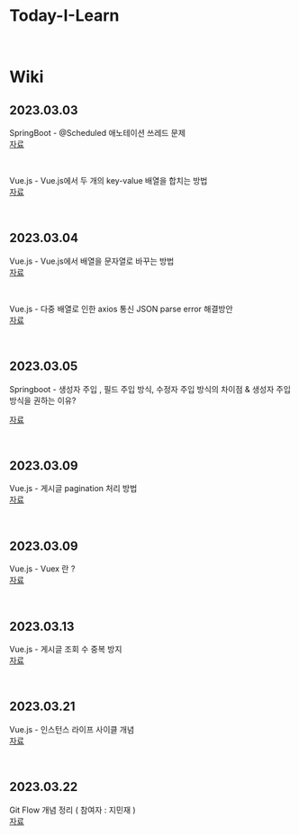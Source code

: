 # Today-I-Learn

<br>

# Wiki

## 2023.03.03

SpringBoot - @Scheduled 애노테이션 쓰레드 문제 <br>
[자료](https://github.com/alswo471/Today-I-Learn/tree/master/SpringBoot/%40Scheduled%20%EC%95%A0%EB%85%B8%ED%85%8C%EC%9D%B4%EC%85%98%20%EC%93%B0%EB%A0%88%EB%93%9C%20%EB%AC%B8%EC%A0%9C)

<br>

Vue.js - Vue.js에서 두 개의 key-value 배열을 합치는 방법 <br>
[자료](https://github.com/alswo471/Today-I-Learn/tree/master/Vue.js/Vue.js%EC%97%90%EC%84%9C%20%EB%91%90%20%EA%B0%9C%EC%9D%98%20key-value%20%EB%B0%B0%EC%97%B4%EC%9D%84%20%ED%95%A9%EC%B9%98%EB%8A%94%20%EB%B0%A9%EB%B2%95)

<br>

## 2023.03.04

Vue.js - Vue.js에서 배열을 문자열로 바꾸는 방법 <br>
[자료](https://github.com/alswo471/Today-I-Learn/tree/master/Vue.js/Vue.js%EC%97%90%EC%84%9C%20%EB%B0%B0%EC%97%B4%EC%9D%84%20%EB%AC%B8%EC%9E%90%EC%97%B4%EB%A1%9C%20%EB%B0%94%EA%BE%B8%EB%8A%94%20%EB%B0%A9%EB%B2%95)

<br>

Vue.js - 다중 배열로 인한 axios 통신 JSON parse error 해결방안 <br>
[자료](https://github.com/alswo471/Today-I-Learn/tree/master/Vue.js/%EB%8B%A4%EC%A4%91%EB%B0%B0%EC%97%B4%EB%A1%9C%20%EC%9D%B8%ED%95%9C%20axios%20%ED%86%B5%EC%8B%A0%20JSON%20parse%20error%20%ED%95%B4%EA%B2%B0%EB%B0%A9%EC%95%88)

<br>

## 2023.03.05

Springboot - 생성자 주입 , 필드 주입 방식, 수정자 주입 방식의 차이점 & 생성자 주입 방식을 권하는 이유?

[자료](https://github.com/alswo471/Today-I-Learn/tree/master/SpringBoot/Springboot%20-%20%EC%83%9D%EC%84%B1%EC%9E%90%20%EC%A3%BC%EC%9E%85%20%2C%20%ED%95%84%EB%93%9C%20%EC%A3%BC%EC%9E%85%20%EB%B0%A9%EC%8B%9D%2C%20%EC%88%98%EC%A0%95%EC%9E%90%20%EC%A3%BC%EC%9E%85%20%EB%B0%A9%EC%8B%9D%EC%9D%98%20%EC%B0%A8%EC%9D%B4%EC%A0%90%20%26%20%EC%83%9D%EC%84%B1%EC%9E%90%20%EC%A3%BC%EC%9E%85%20%EB%B0%A9%EC%8B%9D%EC%9D%84%20%EA%B6%8C%ED%95%98%EB%8A%94%20%EC%9D%B4%EC%9C%A0)

<br>

## 2023.03.09

Vue.js - 게시글 pagination 처리 방법 <br>
[자료](https://github.com/alswo471/Today-I-Learn/tree/master/Vue.js/%EA%B2%8C%EC%8B%9C%EA%B8%80%20pagination%20%EC%B2%98%EB%A6%AC%20%EB%B0%A9%EB%B2%95)

<br>

## 2023.03.09

Vue.js - Vuex 란 ? <br>
[자료](https://github.com/alswo471/Today-I-Learn/tree/master/Vue.js/Vuex%20%EA%B0%9C%EB%85%90)

<br>

## 2023.03.13

Vue.js - 게시글 조회 수 중복 방지 <br>
[자료](https://github.com/alswo471/Today-I-Learn/tree/master/Vue.js/%EA%B2%8C%EC%8B%9C%EA%B8%80%20%EC%A1%B0%ED%9A%8C%20%EC%88%98%20%EC%A4%91%EB%B3%B5%20%EB%B0%A9%EC%A7%80)

<br>

## 2023.03.21

Vue.js - 인스턴스 라이프 사이클 개념 <br>
[자료](https://github.com/alswo471/Today-I-Learn/tree/master/Vue.js/%EC%9D%B8%EC%8A%A4%ED%84%B4%EC%8A%A4%20%EB%9D%BC%EC%9D%B4%ED%94%84%20%EC%82%AC%EC%9D%B4%ED%81%B4%20%EA%B0%9C%EB%85%90)

<br>

## 2023.03.22

Git Flow 개념 정리 ( 참여자 : 지민재 ) <br>
[자료](https://github.com/alswo471/Today-I-Learn/tree/master/Git)
